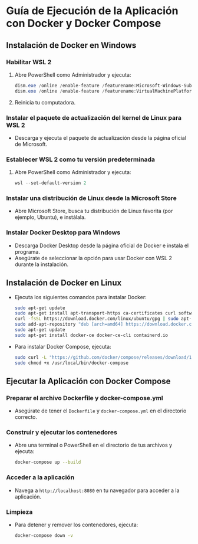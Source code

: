 # Guía de Ejecución de la Aplicación con Docker y Docker Compose

## Instalación de Docker en Windows

### Habilitar WSL 2

1. Abre PowerShell como Administrador y ejecuta:

   ```powershell
   dism.exe /online /enable-feature /featurename:Microsoft-Windows-Subsystem-Linux /all /norestart
   dism.exe /online /enable-feature /featurename:VirtualMachinePlatform /all /norestart
   ```

2. Reinicia tu computadora.

### Instalar el paquete de actualización del kernel de Linux para WSL 2

- Descarga y ejecuta el paquete de actualización desde la página oficial de Microsoft.

### Establecer WSL 2 como tu versión predeterminada

1. Abre PowerShell como Administrador y ejecuta:

   ```powershell
   wsl --set-default-version 2
   ```

### Instalar una distribución de Linux desde la Microsoft Store

- Abre Microsoft Store, busca tu distribución de Linux favorita (por ejemplo, Ubuntu), e instálala.

### Instalar Docker Desktop para Windows

- Descarga Docker Desktop desde la página oficial de Docker e instala el programa.
- Asegúrate de seleccionar la opción para usar Docker con WSL 2 durante la instalación.

## Instalación de Docker en Linux

- Ejecuta los siguientes comandos para instalar Docker:

  ```bash
  sudo apt-get update
  sudo apt-get install apt-transport-https ca-certificates curl software-properties-common
  curl -fsSL https://download.docker.com/linux/ubuntu/gpg | sudo apt-key add -
  sudo add-apt-repository "deb [arch=amd64] https://download.docker.com/linux/ubuntu $(lsb_release -cs) stable"
  sudo apt-get update
  sudo apt-get install docker-ce docker-ce-cli containerd.io
  ```

- Para instalar Docker Compose, ejecuta:

  ```bash
  sudo curl -L "https://github.com/docker/compose/releases/download/1.29.2/docker-compose-$(uname -s)-$(uname -m)" -o /usr/local/bin/docker-compose
  sudo chmod +x /usr/local/bin/docker-compose
  ```

## Ejecutar la Aplicación con Docker Compose

### Preparar el archivo Dockerfile y docker-compose.yml

- Asegúrate de tener el `Dockerfile` y `docker-compose.yml` en el directorio correcto.

### Construir y ejecutar los contenedores

- Abre una terminal o PowerShell en el directorio de tus archivos y ejecuta:

  ```bash
  docker-compose up --build
  ```

### Acceder a la aplicación

- Navega a `http://localhost:8080` en tu navegador para acceder a la aplicación.

### Limpieza

- Para detener y remover los contenedores, ejecuta:

  ```bash
  docker-compose down -v
  ```
